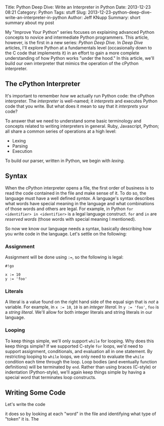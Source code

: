 Title: Python Deep Dive: Write an Interpreter in Python
Date: 2013-12-23 08:21
Category: Python
Tags: stuff
Slug: 2013-12-23-python-deep-dive-write-an-interpreter-in-python
Author: Jeff KNupp
Summary: short summary about my post


My "Improve Your Python" series focuses on explaining advanced Python
concepts to novice and intermediate Python programmers. This article,
however, is the first in a new series: *Python Deep Dive*. In *Deep Dive*
articles, I'll explore Python at a fundamentals level 
(occasionally down to the C code that implements it) in an effort to gain a more complete
understanding of how Python works "under the hood." In this article, we'll build
our own interpreter that mimics the operation of the cPython interpreter.

## The cPython Interpreter

It's important to remember *how* we actually run Python code: the cPython interpreter.
The *interpreter* is well-named; it *interprets* and executes Python code that you write.
But what does it mean to say that it *interprets* your code? 

To answer that we need to understand some basic terminology and concepts related
to writing interpreters in general. Ruby, Javascript, Python; all share a common series of 
operations at a high level:

* Lexing
* Parsing
* Execution

To build our parser, written in Python, we begin with *lexing*.

## Syntax

When the cPython interpreter opens a file, the first order of business is to
read the code contained in the file and make sense of it. To do so, the language
must have a well defined *syntax*. A language's syntax describes what words have
special meaning in the language and what combinations of those words and others 
are legal. For example, in Python `for <identifier> in <identifier>` is a legal
language construct. `for` and `in` are *reserved words* (those words with special
meaning I mentioned). 

So now we know our language needs a syntax, basically describing how you write
code in the language. Let's settle on the following:

### Assignment

Assignment will be done using `:=`, so the following is legal:

    #!go

    x := 10
    y := 'foo'

### Literals

A literal is a value found on the right hand side of the equal sign that is
*not* a variable. For example, in `x := 10`, `10` is an *integer literal*. 
In `y := 'foo'`, `foo` is a *string literal*. We'll allow for both integer
literals and string literals in our language.

### Looping

To keep things simple, we'll only support `while` for looping. Why does this
keep things simple? If we supported C-style `for` loops, we'd need to support
assignment, conditionals, and evaluation all in one statement. By restricting
looping to `while` loops, we only need to evaluate the `while` condition each
time through the loop. Loop bodies (and eventually function definitions) will 
be terminated by `end`. Rather than using braces (C-style) or 
indentation (Python-style), we'll again keep things simple by having a special
word that terminates loop constructs.

## Writing Some Code

Let's write the code 

it does so by looking
at each "word" in the file and identifying what type of "token" it is. The 
